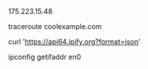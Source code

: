 
175.223.15.48


traceroute coolexample.com

curl 'https://api64.ipify.org?format=json'


ipconfig getifaddr en0  

